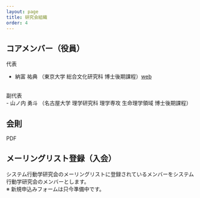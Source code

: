 ```yaml
---
layout: page
title: 研究会組織
order: 4
---
```


## コアメンバー（役員）
代表<br>
- 納富 祐典 （東京大学 総合文化研究科 博士後期課程）<a href="https://jpmyrmecol.com/" target="_blank" rel="noopener noreferrer">web</a>
<br>
副代表<br>
- 山ノ内 勇斗 （名古屋大学 理学研究科 理学専攻 生命理学領域 博士後期課程）


## 会則

PDF

## メーリングリスト登録（入会）

システム行動学研究会のメーリングリストに登録されているメンバーをシステム行動学研究会のメンバーとします。
<br>
※ 新規申込みフォームは只今準備中です。
